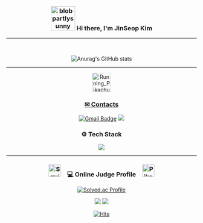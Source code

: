 <div align="center">

</br>

### <a href="https://emoji.gg/emoji/7679-blobpartlysunny"><img src="https://emoji.gg/assets/emoji/7679-blobpartlysunny.png" width="64px" height="64px" alt="blobpartlysunny"></a> Hi there, I'm JinSeop Kim   
*** 
 
</br>   

![Anurag's GitHub stats](https://github-readme-stats.vercel.app/api?username=GitHubSeob&show_icons=true&theme=dark)   
***
  
<a href="https://emoj.gg/emoji/5541-running-pikachu"><img src="https://emoji.gg/assets/emoji/5541-running-pikachu.gif" width="50px" height="50px" alt="Running_Pikachu">
### ✉ Contacts

[![Gmail Badge](https://img.shields.io/badge/Gmail-d14836?style=round&logo=Gmail&logoColor=white&link=mailto:githubseob@gmail.com)](mailto:gibhubseob@gmail.com)
<a href="https://githubseob.tistory.com/" target="_blank"><img src="https://img.shields.io/badge/Blog-000000?style=round&logo=Bitdefender&logoColor=white"/></a>

### ⚙ Tech Stack
<img src="https://img.shields.io/badge/C++-00599C?style=round&logo=C%2B%2B&logoColor=white"/></a>
 
***

### <a href="https://emoji.gg/emoji/5016-squirtle-cool"><img src="https://emoji.gg/assets/emoji/5016-squirtle-cool.png" width="32px" height="32px" alt="Squirtle_cool"></a>　💻 Online Judge Profile　<a href="https://emoji.gg/emoji/7685_PikaSwag"><img src="https://emoji.gg/assets/emoji/7685_PikaSwag.png" width="32px" height="32px" alt="PikaSwag"></a>
[![Solved.ac Profile](http://mazassumnida.wtf/api/v2/generate_badge?boj=dogeee)](https://solved.ac/dogeee/)     

<a href="https://www.acmicpc.net/user/dogeee" target="_blank"><img src="https://img.shields.io/badge/Baekjoon-004088?style=round&logo=BookStack&logoColor=white"/></a>
<a href="https://algospot.com/user/profile/148400" target="_blank"><img src="https://img.shields.io/badge/Algospot-FF0000?style=round&logo=AniList&logoColor=white"/></a>

[![Hits](https://hits.seeyoufarm.com/api/count/incr/badge.svg?url=https%3A%2F%2Fgithub.com%2FGitHubSeob&count_bg=%2311A1DF&title_bg=%23555555&icon=&icon_color=%23FFFFFF&title=hits&edge_flat=false)](https://hits.seeyoufarm.com)

